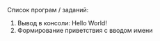 Список програм / заданий:
1. Вывод в консоли: Hello World!
2. Формирование приветствия с вводом имени
